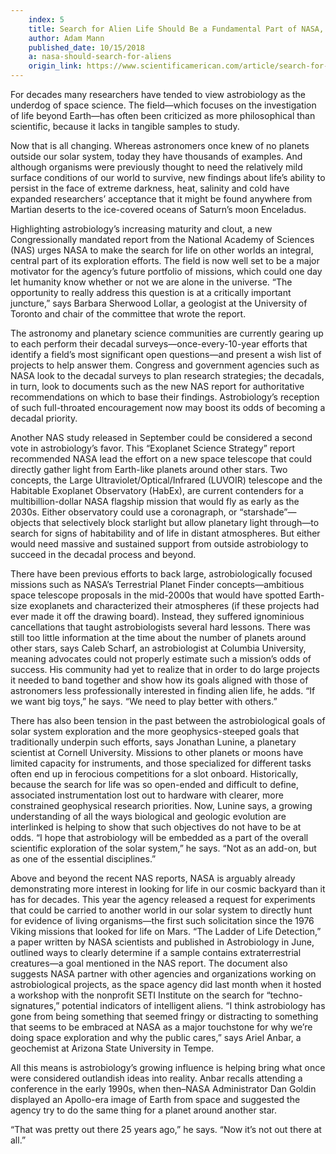 ```yaml
---
    index: 5
    title: Search for Alien Life Should Be a Fundamental Part of NASA, New Report Urges
    author: Adam Mann
    published_date: 10/15/2018
    a: nasa-should-search-for-aliens
    origin_link: https://www.scientificamerican.com/article/search-for-alien-life-should-be-a-fundamental-part-of-nasa-new-report-urges/
---
```

For decades many researchers have tended to view astrobiology as the underdog of space science. The field—which focuses on the investigation of life beyond Earth—has often been criticized as more philosophical than scientific, because it lacks in tangible samples to study.

Now that is all changing. Whereas astronomers once knew of no planets outside our solar system, today they have thousands of examples. And although organisms were previously thought to need the relatively mild surface conditions of our world to survive, new findings about life’s ability to persist in the face of extreme darkness, heat, salinity and cold have expanded researchers’ acceptance that it might be found anywhere from Martian deserts to the ice-covered oceans of Saturn’s moon Enceladus.

Highlighting astrobiology’s increasing maturity and clout, a new Congressionally mandated report from the National Academy of Sciences (NAS) urges NASA to make the search for life on other worlds an integral, central part of its exploration efforts. The field is now well set to be a major motivator for the agency’s future portfolio of missions, which could one day let humanity know whether or not we are alone in the universe. “The opportunity to really address this question is at a critically important juncture,” says Barbara Sherwood Lollar, a geologist at the University of Toronto and chair of the committee that wrote the report.

The astronomy and planetary science communities are currently gearing up to each perform their decadal surveys—once-every-10-year efforts that identify a field’s most significant open questions—and present a wish list of projects to help answer them. Congress and government agencies such as NASA look to the decadal surveys to plan research strategies; the decadals, in turn, look to documents such as the new NAS report for authoritative recommendations on which to base their findings. Astrobiology’s reception of such full-throated encouragement now may boost its odds of becoming a decadal priority.

Another NAS study released in September could be considered a second vote in astrobiology’s favor. This “Exoplanet Science Strategy” report recommended NASA lead the effort on a new space telescope that could directly gather light from Earth-like planets around other stars. Two concepts, the Large Ultraviolet/Optical/Infrared (LUVOIR) telescope and the Habitable Exoplanet Observatory (HabEx), are current contenders for a multibillion-dollar NASA flagship mission that would fly as early as the 2030s. Either observatory could use a coronagraph, or “starshade”—objects that selectively block starlight but allow planetary light through—to search for signs of habitability and of life in distant atmospheres. But either would need massive and sustained support from outside astrobiology to succeed in the decadal process and beyond.

There have been previous efforts to back large, astrobiologically focused missions such as NASA’s Terrestrial Planet Finder concepts—ambitious space telescope proposals in the mid-2000s that would have spotted Earth-size exoplanets and characterized their atmospheres (if these projects had ever made it off the drawing board). Instead, they suffered ignominious cancellations that taught astrobiologists several hard lessons. There was still too little information at the time about the number of planets around other stars, says Caleb Scharf, an astrobiologist at Columbia University, meaning advocates could not properly estimate such a mission’s odds of success. His community had yet to realize that in order to do large projects it needed to band together and show how its goals aligned with those of astronomers less professionally interested in finding alien life, he adds. “If we want big toys,” he says. “We need to play better with others.”

There has also been tension in the past between the astrobiological goals of solar system exploration and the more geophysics-steeped goals that traditionally underpin such efforts, says Jonathan Lunine, a planetary scientist at Cornell University. Missions to other planets or moons have limited capacity for instruments, and those specialized for different tasks often end up in ferocious competitions for a slot onboard. Historically, because the search for life was so open-ended and difficult to define, associated instrumentation lost out to hardware with clearer, more constrained geophysical research priorities. Now, Lunine says, a growing understanding of all the ways biological and geologic evolution are interlinked is helping to show that such objectives do not have to be at odds. “I hope that astrobiology will be embedded as a part of the overall scientific exploration of the solar system,” he says. “Not as an add-on, but as one of the essential disciplines.”

Above and beyond the recent NAS reports, NASA is arguably already demonstrating more interest in looking for life in our cosmic backyard than it has for decades. This year the agency released a request for experiments that could be carried to another world in our solar system to directly hunt for evidence of living organisms—the first such solicitation since the 1976 Viking missions that looked for life on Mars. “The Ladder of Life Detection,” a paper written by NASA scientists and published in Astrobiology in June, outlined ways to clearly determine if a sample contains extraterrestrial creatures—a goal mentioned in the NAS report. The document also suggests NASA partner with other agencies and organizations working on astrobiological projects, as the space agency did last month when it hosted a workshop with the nonprofit SETI Institute on the search for “techno-signatures,” potential indicators of intelligent aliens. “I think astrobiology has gone from being something that seemed fringy or distracting to something that seems to be embraced at NASA as a major touchstone for why we’re doing space exploration and why the public cares,” says Ariel Anbar, a geochemist at Arizona State University in Tempe.

All this means is astrobiology’s growing influence is helping bring what once were considered outlandish ideas into reality. Anbar recalls attending a conference in the early 1990s, when then–NASA Administrator Dan Goldin displayed an Apollo-era image of Earth from space and suggested the agency try to do the same thing for a planet around another star.

“That was pretty out there 25 years ago,” he says. “Now it’s not out there at all.”